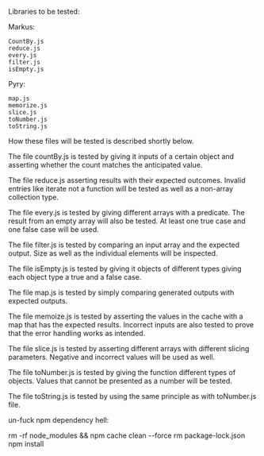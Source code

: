 Libraries to be tested:

Markus:

    CountBy.js
    reduce.js
    every.js
    filter.js
    isEmpty.js

Pyry:

    map.js
    memorize.js
    slice.js
    toNumber.js
    toString.js

How these files will be tested is described shortly below.

The file countBy.js is tested by giving it inputs of a certain object and asserting whether the
count matches the anticipated value.

The file reduce.js asserting results with their expected outcomes. Invalid entries like iterate not
a function will be tested as well as a non-array collection type.

The file every.js is tested by giving different arrays with a predicate. The result from an empty
array will also be tested. At least one true case and one false case will be used.

The file filter.js is tested by comparing an input array and the expected output. Size as well as
the individual elements will be inspected.

The file isEmpty.js is tested by giving it objects of different types giving each object type a true
and a false case.


The file map.js is tested by simply comparing generated outputs with expected outputs.

The file memoize.js is tested by asserting the values in the cache with a map that has the
expected results. Incorrect inputs are also tested to prove that the error handling works as
intended.

The file slice.js is tested by asserting different arrays with different slicing parameters. Negative
and incorrect values will be used as well.

The file toNumber.js is tested by giving the function different types of objects. Values that
cannot be presented as a number will be tested.

The file toString.js is tested by using the same principle as with toNumber.js file.


un-fuck npm dependency hell:

rm -rf node_modules && npm cache clean --force
rm package-lock.json
npm install